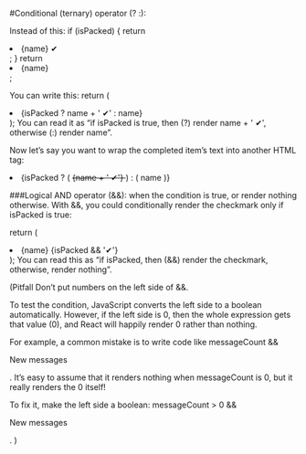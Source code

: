 #Conditional (ternary) operator (? :):

Instead of this:
if (isPacked) {
return <li className="item">{name} ✔</li>;
}
return <li className="item">{name}</li>;

You can write this:
return (

  <li className="item">
    {isPacked ? name + ' ✔' : name}
  </li>
);
You can read it as “if isPacked is true, then (?) render name + ' ✔', otherwise (:) render name”.

Now let’s say you want to wrap the completed item’s text into another HTML tag:

 <li className="item">
      {isPacked ? (
        <del>
          {name + ' ✔'}
        </del>
      ) : (
        name
      )}
    </li>

###Logical AND operator (&&):
when the condition is true, or render nothing otherwise. With &&, you could conditionally render the checkmark only if isPacked is true:

return (

  <li className="item">
    {name} {isPacked && '✔'}
  </li>
);
You can read this as “if isPacked, then (&&) render the checkmark, otherwise, render nothing”.

(Pitfall
Don’t put numbers on the left side of &&.

To test the condition, JavaScript converts the left side to a boolean automatically. However, if the left side is 0, then the whole expression gets that value (0), and React will happily render 0 rather than nothing.

For example, a common mistake is to write code like messageCount && <p>New messages</p>. It’s easy to assume that it renders nothing when messageCount is 0, but it really renders the 0 itself!

To fix it, make the left side a boolean: messageCount > 0 && <p>New messages</p>.
)